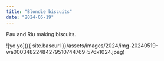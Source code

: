 ```yaml
---
title: "Blondie biscuits"
date: "2024-05-19"
---
```


Pau and Riu making biscuits.

![yo yo]({{ site.baseurl }}/assets/images/2024/img-20240519-wa00034822484279510744769-576x1024.jpeg)
